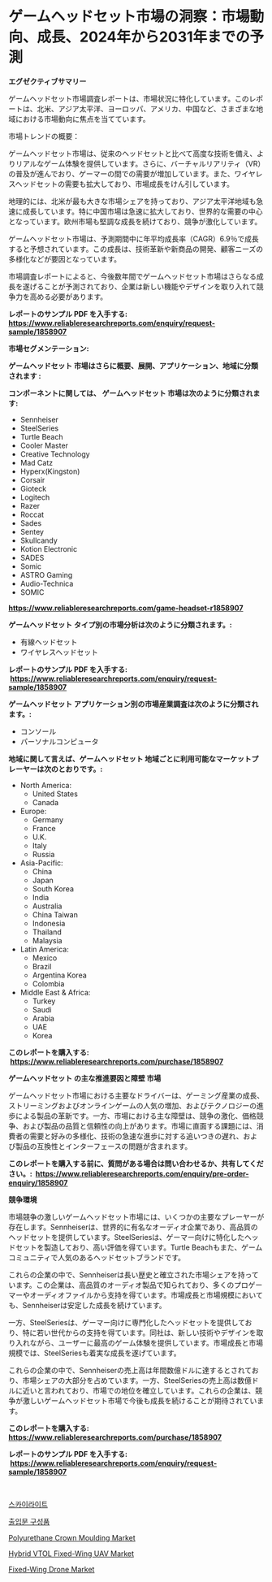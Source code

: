 <p><h1>ゲームヘッドセット市場の洞察：市場動向、成長、2024年から2031年までの予測</h1></p><p><strong>エグゼクティブサマリー</strong></p>
<p><p>ゲームヘッドセット市場調査レポートは、市場状況に特化しています。このレポートは、北米、アジア太平洋、ヨーロッパ、アメリカ、中国など、さまざまな地域における市場動向に焦点を当てています。</p><p>市場トレンドの概要：</p><p>ゲームヘッドセット市場は、従来のヘッドセットと比べて高度な技術を備え、よりリアルなゲーム体験を提供しています。さらに、バーチャルリアリティ（VR）の普及が進んでおり、ゲーマーの間での需要が増加しています。また、ワイヤレスヘッドセットの需要も拡大しており、市場成長をけん引しています。</p><p>地理的には、北米が最も大きな市場シェアを持っており、アジア太平洋地域も急速に成長しています。特に中国市場は急速に拡大しており、世界的な需要の中心となっています。欧州市場も堅調な成長を続けており、競争が激化しています。</p><p>ゲームヘッドセット市場は、予測期間中に年平均成長率（CAGR）6.9％で成長すると予想されています。この成長は、技術革新や新商品の開発、顧客ニーズの多様化などが要因となっています。</p><p>市場調査レポートによると、今後数年間でゲームヘッドセット市場はさらなる成長を遂げることが予測されており、企業は新しい機能やデザインを取り入れて競争力を高める必要があります。</p></p>
<p><strong>レポートのサンプル PDF を入手する: <a href="https://www.reliableresearchreports.com/enquiry/request-sample/1858907">https://www.reliableresearchreports.com/enquiry/request-sample/1858907</a></strong></p>
<p><strong>市場セグメンテーション:</strong></p>
<p><strong> ゲームヘッドセット 市場はさらに概要、展開、アプリケーション、地域に分類されます :</strong></p>
<p><strong>コンポーネントに関しては、 ゲームヘッドセット 市場は次のように分類されます: &nbsp;</strong></p>
<p><ul><li>Sennheiser</li><li>SteelSeries</li><li>Turtle Beach</li><li>Cooler Master</li><li>Creative Technology</li><li>Mad Catz</li><li>Hyperx(Kingston)</li><li>Corsair</li><li>Gioteck</li><li>Logitech</li><li>Razer</li><li>Roccat</li><li>Sades</li><li>Sentey</li><li>Skullcandy</li><li>Kotion Electronic</li><li>SADES</li><li>Somic</li><li>ASTRO Gaming</li><li>Audio-Technica</li><li>SOMIC</li></ul></p>
<p><strong><a href="https://www.reliableresearchreports.com/game-headset-r1858907">https://www.reliableresearchreports.com/game-headset-r1858907</a></strong></p>
<p><strong> ゲームヘッドセット タイプ別の市場分析は次のように分類されます。:</strong></p>
<p><ul><li>有線ヘッドセット</li><li>ワイヤレスヘッドセット</li></ul></p>
<p><strong>レポートのサンプル PDF を入手する: &nbsp;<a href="https://www.reliableresearchreports.com/enquiry/request-sample/1858907">https://www.reliableresearchreports.com/enquiry/request-sample/1858907</a></strong></p>
<p><strong> ゲームヘッドセット アプリケーション別の市場産業調査は次のように分類されます。:</strong></p>
<p><ul><li>コンソール</li><li>パーソナルコンピュータ</li></ul></p>
<p><strong>地域に関して言えば、ゲームヘッドセット 地域ごとに利用可能なマーケットプレーヤーは次のとおりです。:</strong></p>
<p><ul>
    <li>
        North America:
        <ul>
            <li>United States</li>
            <li>Canada</li>
        </ul>
    </li>
    <li>
        Europe:
        <ul>
            <li>Germany</li>
            <li>France</li>
            <li>U.K.</li>
            <li>Italy</li>
            <li>Russia</li>
        </ul>
    </li>
    <li>
        Asia-Pacific:
        <ul>
            <li>China</li>
            <li>Japan</li>
            <li>South Korea</li>
            <li>India</li>
            <li>Australia</li>
            <li>China Taiwan</li>
            <li>Indonesia</li>
            <li>Thailand</li>
            <li>Malaysia</li>
        </ul>
    </li>
    <li>
        Latin America:
        <ul>
            <li>Mexico</li>
            <li>Brazil</li>
            <li>Argentina Korea</li>
            <li>Colombia</li>
        </ul>
    </li>
    <li>
        Middle East & Africa:
        <ul>
            <li>Turkey</li>
            <li>Saudi</li>
            <li>Arabia</li>
            <li>UAE</li>
            <li>Korea</li>
        </ul>
    </li>
    </ul></p>
<p><strong>このレポートを購入する: &nbsp;<a href="https://www.reliableresearchreports.com/purchase/1858907">https://www.reliableresearchreports.com/purchase/1858907</a></strong></p>
<p><strong>ゲームヘッドセット の主な推進要因と障壁 市場</strong></p>
<p><p>ゲームヘッドセット市場における主要なドライバーは、ゲーミング産業の成長、ストリーミングおよびオンラインゲームの人気の増加、およびテクノロジーの進歩による製品の革新です。一方、市場における主な障壁は、競争の激化、価格競争、および製品の品質と信頼性の向上があります。市場に直面する課題には、消費者の需要と好みの多様化、技術の急速な進歩に対する追いつきの遅れ、および製品の互換性とインターフェースの問題が含まれます。</p></p>
<p><strong>このレポートを購入する前に、質問がある場合は問い合わせるか、共有してください。:&nbsp; <a href="https://www.reliableresearchreports.com/enquiry/pre-order-enquiry/1858907">https://www.reliableresearchreports.com/enquiry/pre-order-enquiry/1858907</a></strong></p>
<p><strong>競争環境</strong></p>
<p><p>市場競争の激しいゲームヘッドセット市場には、いくつかの主要なプレーヤーが存在します。Sennheiserは、世界的に有名なオーディオ企業であり、高品質のヘッドセットを提供しています。SteelSeriesは、ゲーマー向けに特化したヘッドセットを製造しており、高い評価を得ています。Turtle Beachもまた、ゲームコミュニティで人気のあるヘッドセットブランドです。</p><p>これらの企業の中で、Sennheiserは長い歴史と確立された市場シェアを持っています。この企業は、高品質のオーディオ製品で知られており、多くのプロゲーマーやオーディオファイルから支持を得ています。市場成長と市場規模においても、Sennheiserは安定した成長を続けています。</p><p>一方、SteelSeriesは、ゲーマー向けに専門化したヘッドセットを提供しており、特に若い世代からの支持を得ています。同社は、新しい技術やデザインを取り入れながら、ユーザーに最高のゲーム体験を提供しています。市場成長と市場規模では、SteelSeriesも着実な成長を遂げています。</p><p>これらの企業の中で、Sennheiserの売上高は年間数億ドルに達するとされており、市場シェアの大部分を占めています。一方、SteelSeriesの売上高は数億ドルに近いと言われており、市場での地位を確立しています。これらの企業は、競争が激しいゲームヘッドセット市場で今後も成長を続けることが期待されています。</p></p>
<p><strong>このレポートを購入する: &nbsp; <a href="https://www.reliableresearchreports.com/purchase/1858907">https://www.reliableresearchreports.com/purchase/1858907</a></strong></p>
<p><strong>レポートのサンプル PDF を入手する: &nbsp;<a href="https://www.reliableresearchreports.com/enquiry/request-sample/1858907">https://www.reliableresearchreports.com/enquiry/request-sample/1858907</a></strong><strong></strong></p>
<p>&nbsp;</p>
<p><p><a href="https://github.com/vss5505pa7z1p/Market-Research-Report-List-1/blob/main/228646636334.md">스카이라이트</a></p><p><a href="https://github.com/shade463/Market-Research-Report-List-1/blob/main/924774836333.md">출입문 구성품</a></p><p><a href="https://issuu.com/reportprime-2/docs/polyurethane-crown-moulding-market-size-2030.pptx">Polyurethane Crown Moulding Market</a></p><p><a href="https://github.com/pizolina/Market-Research-Report-List-4/blob/main/hybrid-vtol-fixed-wing-uav-market.md">Hybrid VTOL Fixed-Wing UAV Market</a></p><p><a href="https://github.com/dimitrishawkinswaynenp91rgz/Market-Research-Report-List-2/blob/main/fixed-wing-drone-market.md">Fixed-Wing Drone Market</a></p></p>